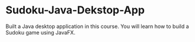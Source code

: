 # Sudoku-Java-Dekstop-App
Built a Java desktop application in this course. You will learn how to build a Sudoku game using JavaFX.
